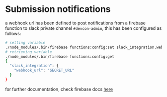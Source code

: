 # Submission notifications

a webhook url has been defined to post notifications from a firebase function to slack private channel `#devcon-admin`, this has been configured as follows:

```bash
# setting variable
./node_modules/.bin/firebase functions:config:set slack_integration.webhook_url="SECRET_URL"
# retrieving variable
./node_modules/.bin/firebase functions:config:get
{
  "slack_integration": {
    "webhook_url": "SECRET_URL"
  }
}
```

for further documentation, check firebase docs [here](https://firebase.google.com/docs/functions/config-env)
